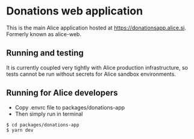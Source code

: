 # Donations web application

This is the main Alice application hosted at https://donationsapp.alice.si.
Formerly known as alice-web.

## Running and testing

It is currently coupled very tightly with Alice production infrastructure,
so tests cannot be run without secrets for Alice sandbox environments.

## Running for Alice developers
- Copy .envrc file to packages/donations-app
- Then simply run in terminal
```sh
$ cd packages/donations-app
$ yarn dev
```
